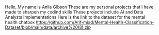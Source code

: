 Hello, My name is Anila Gibson
These are my personal projects that I have made to sharpen my codind skills
These projects include AI and Data Analysts implementations 
Here is the link to the dataset for the mental health chatbox https://github.com/Arif-miad/Mental-Health-Classification-Dataset/blob/main/data/archive%20(8).zip
